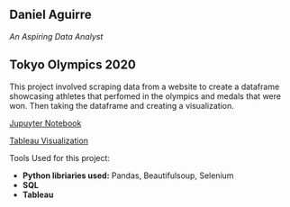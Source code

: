 ## Daniel Aguirre

*An Aspiring Data Analyst*

## Tokyo Olympics 2020

This project involved scraping data from a website to create a dataframe showcasing athletes that perfomed in the olympics and medals that were won. Then taking the dataframe and creating a visualization.

[Jupuyter Notebook](https://github.com/Daniel-Aguirre-11/Portfolio/blob/main/Scraping%20olympics%20data.ipynb)

[Tableau Visualization](https://public.tableau.com/views/TokyoOlympics2020_16320957724210/TokyoOlypmics?:language=en-US&:display_count=n&:origin=viz_share_link)

Tools Used for this project:
* **Python libriaries used:** Pandas, Beautifulsoup, Selenium
* **SQL**
* **Tableau**

